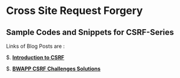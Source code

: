 # Cross Site Request Forgery

## Sample Codes and Snippets for CSRF-Series

Links of Blog Posts are :

$. [**Introduction to CSRF**](http://www.sec-art.net/2019/01/what-is-cross-site-request-forgery.html)





$. [**BWAPP CSRF Challenges Solutions**](http://www.sec-art.net/2019/01/cross-site-request-forgery-bwapp-csrf.html)
